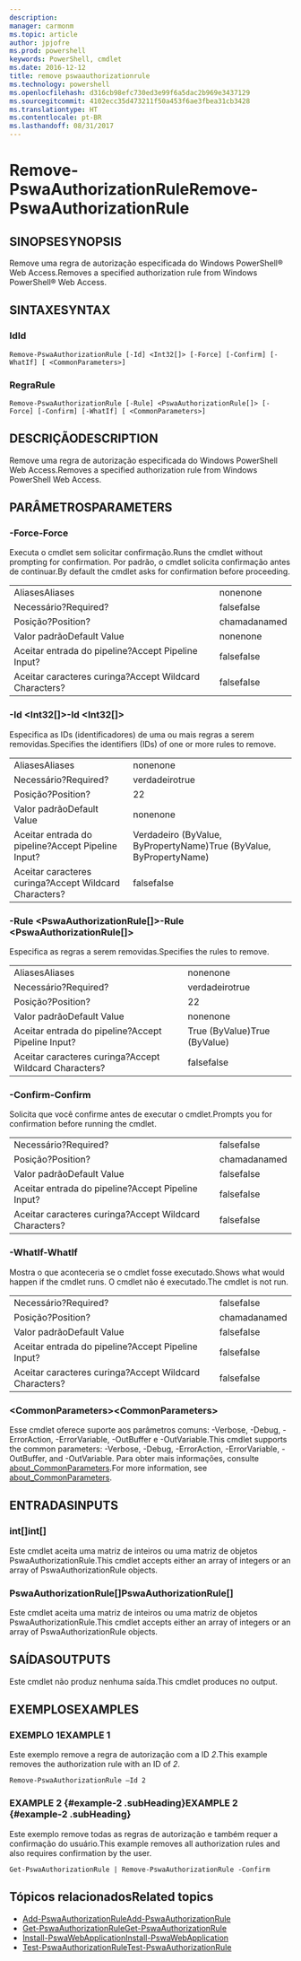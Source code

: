 ```yaml
---
description: 
manager: carmonm
ms.topic: article
author: jpjofre
ms.prod: powershell
keywords: PowerShell, cmdlet
ms.date: 2016-12-12
title: remove pswaauthorizationrule
ms.technology: powershell
ms.openlocfilehash: d316cb98efc730ed3e99f6a5dac2b969e3437129
ms.sourcegitcommit: 4102ecc35d473211f50a453f6ae3fbea31cb3428
ms.translationtype: HT
ms.contentlocale: pt-BR
ms.lasthandoff: 08/31/2017
---
```

#  <a name="remove-pswaauthorizationrule"></a><span data-ttu-id="91d5a-103">Remove-PswaAuthorizationRule</span><span class="sxs-lookup"><span data-stu-id="91d5a-103">Remove-PswaAuthorizationRule</span></span>

##  <a name="synopsis"></a><span data-ttu-id="91d5a-104">SINOPSE</span><span class="sxs-lookup"><span data-stu-id="91d5a-104">SYNOPSIS</span></span>

<span data-ttu-id="91d5a-105">Remove uma regra de autorização especificada do Windows PowerShell® Web Access.</span><span class="sxs-lookup"><span data-stu-id="91d5a-105">Removes a specified authorization rule from Windows PowerShell® Web Access.</span></span>

## <a name="syntax"></a><span data-ttu-id="91d5a-106">SINTAXE</span><span class="sxs-lookup"><span data-stu-id="91d5a-106">SYNTAX</span></span>

###  <a name="id"></a><span data-ttu-id="91d5a-107">Id</span><span class="sxs-lookup"><span data-stu-id="91d5a-107">Id</span></span>
```
Remove-PswaAuthorizationRule [-Id] <Int32[]> [-Force] [-Confirm] [-WhatIf] [ <CommonParameters>]
```

### <a name="rule"></a><span data-ttu-id="91d5a-108">Regra</span><span class="sxs-lookup"><span data-stu-id="91d5a-108">Rule</span></span>
```
Remove-PswaAuthorizationRule [-Rule] <PswaAuthorizationRule[]> [-Force] [-Confirm] [-WhatIf] [ <CommonParameters>]
```

## <a name="description"></a><span data-ttu-id="91d5a-109">DESCRIÇÃO</span><span class="sxs-lookup"><span data-stu-id="91d5a-109">DESCRIPTION</span></span>

<span data-ttu-id="91d5a-110">Remove uma regra de autorização especificada do Windows PowerShell Web Access.</span><span class="sxs-lookup"><span data-stu-id="91d5a-110">Removes a specified authorization rule from Windows PowerShell Web Access.</span></span>

## <a name="parameters"></a><span data-ttu-id="91d5a-111">PARÂMETROS</span><span class="sxs-lookup"><span data-stu-id="91d5a-111">PARAMETERS</span></span>

### <a name="-force"></a><span data-ttu-id="91d5a-112">-Force</span><span class="sxs-lookup"><span data-stu-id="91d5a-112">-Force</span></span>

<span data-ttu-id="91d5a-113">Executa o cmdlet sem solicitar confirmação.</span><span class="sxs-lookup"><span data-stu-id="91d5a-113">Runs the cmdlet without prompting for confirmation.</span></span> <span data-ttu-id="91d5a-114">Por padrão, o cmdlet solicita confirmação antes de continuar.</span><span class="sxs-lookup"><span data-stu-id="91d5a-114">By default the cmdlet asks for confirmation before proceeding.</span></span>

|||  
|-|-|
| <span data-ttu-id="91d5a-115">Aliases</span><span class="sxs-lookup"><span data-stu-id="91d5a-115">Aliases</span></span>                              | <span data-ttu-id="91d5a-116">none</span><span class="sxs-lookup"><span data-stu-id="91d5a-116">none</span></span>                                 |
| <span data-ttu-id="91d5a-117">Necessário?</span><span class="sxs-lookup"><span data-stu-id="91d5a-117">Required?</span></span>                            | <span data-ttu-id="91d5a-118">false</span><span class="sxs-lookup"><span data-stu-id="91d5a-118">false</span></span>                                |
| <span data-ttu-id="91d5a-119">Posição?</span><span class="sxs-lookup"><span data-stu-id="91d5a-119">Position?</span></span>                            | <span data-ttu-id="91d5a-120">chamada</span><span class="sxs-lookup"><span data-stu-id="91d5a-120">named</span></span>                                |
| <span data-ttu-id="91d5a-121">Valor padrão</span><span class="sxs-lookup"><span data-stu-id="91d5a-121">Default Value</span></span>                        | <span data-ttu-id="91d5a-122">none</span><span class="sxs-lookup"><span data-stu-id="91d5a-122">none</span></span>                                 |
| <span data-ttu-id="91d5a-123">Aceitar entrada do pipeline?</span><span class="sxs-lookup"><span data-stu-id="91d5a-123">Accept Pipeline Input?</span></span>               | <span data-ttu-id="91d5a-124">false</span><span class="sxs-lookup"><span data-stu-id="91d5a-124">false</span></span>                                |
| <span data-ttu-id="91d5a-125">Aceitar caracteres curinga?</span><span class="sxs-lookup"><span data-stu-id="91d5a-125">Accept Wildcard Characters?</span></span>          | <span data-ttu-id="91d5a-126">false</span><span class="sxs-lookup"><span data-stu-id="91d5a-126">false</span></span>                                |

### <a name="-id-ltint32gt"></a><span data-ttu-id="91d5a-127">-Id &lt;Int32\[\]&gt;</span><span class="sxs-lookup"><span data-stu-id="91d5a-127">-Id &lt;Int32\[\]&gt;</span></span>

<span data-ttu-id="91d5a-128">Especifica as IDs (identificadores) de uma ou mais regras a serem removidas.</span><span class="sxs-lookup"><span data-stu-id="91d5a-128">Specifies the identifiers (IDs) of one or more rules to remove.</span></span>

|||  
|-|-|
| <span data-ttu-id="91d5a-129">Aliases</span><span class="sxs-lookup"><span data-stu-id="91d5a-129">Aliases</span></span>                              | <span data-ttu-id="91d5a-130">none</span><span class="sxs-lookup"><span data-stu-id="91d5a-130">none</span></span>                                 |
| <span data-ttu-id="91d5a-131">Necessário?</span><span class="sxs-lookup"><span data-stu-id="91d5a-131">Required?</span></span>                            | <span data-ttu-id="91d5a-132">verdadeiro</span><span class="sxs-lookup"><span data-stu-id="91d5a-132">true</span></span>                                 |
| <span data-ttu-id="91d5a-133">Posição?</span><span class="sxs-lookup"><span data-stu-id="91d5a-133">Position?</span></span>                            | <span data-ttu-id="91d5a-134">2</span><span class="sxs-lookup"><span data-stu-id="91d5a-134">2</span></span>                                    |
| <span data-ttu-id="91d5a-135">Valor padrão</span><span class="sxs-lookup"><span data-stu-id="91d5a-135">Default Value</span></span>                        | <span data-ttu-id="91d5a-136">none</span><span class="sxs-lookup"><span data-stu-id="91d5a-136">none</span></span>                                 |
| <span data-ttu-id="91d5a-137">Aceitar entrada do pipeline?</span><span class="sxs-lookup"><span data-stu-id="91d5a-137">Accept Pipeline Input?</span></span>               | <span data-ttu-id="91d5a-138">Verdadeiro (ByValue, ByPropertyName)</span><span class="sxs-lookup"><span data-stu-id="91d5a-138">True (ByValue, ByPropertyName)</span></span>       |
| <span data-ttu-id="91d5a-139">Aceitar caracteres curinga?</span><span class="sxs-lookup"><span data-stu-id="91d5a-139">Accept Wildcard Characters?</span></span>          | <span data-ttu-id="91d5a-140">false</span><span class="sxs-lookup"><span data-stu-id="91d5a-140">false</span></span>                                |

### <a name="-rule-ltpswaauthorizationrulegt"></a><span data-ttu-id="91d5a-141">-Rule &lt;PswaAuthorizationRule\[\]&gt;</span><span class="sxs-lookup"><span data-stu-id="91d5a-141">-Rule &lt;PswaAuthorizationRule\[\]&gt;</span></span>

<span data-ttu-id="91d5a-142">Especifica as regras a serem removidas.</span><span class="sxs-lookup"><span data-stu-id="91d5a-142">Specifies the rules to remove.</span></span>

|||  
|-|-|
| <span data-ttu-id="91d5a-143">Aliases</span><span class="sxs-lookup"><span data-stu-id="91d5a-143">Aliases</span></span>                              | <span data-ttu-id="91d5a-144">none</span><span class="sxs-lookup"><span data-stu-id="91d5a-144">none</span></span>                                 |
| <span data-ttu-id="91d5a-145">Necessário?</span><span class="sxs-lookup"><span data-stu-id="91d5a-145">Required?</span></span>                            | <span data-ttu-id="91d5a-146">verdadeiro</span><span class="sxs-lookup"><span data-stu-id="91d5a-146">true</span></span>                                 |
| <span data-ttu-id="91d5a-147">Posição?</span><span class="sxs-lookup"><span data-stu-id="91d5a-147">Position?</span></span>                            | <span data-ttu-id="91d5a-148">2</span><span class="sxs-lookup"><span data-stu-id="91d5a-148">2</span></span>                                    |
| <span data-ttu-id="91d5a-149">Valor padrão</span><span class="sxs-lookup"><span data-stu-id="91d5a-149">Default Value</span></span>                        | <span data-ttu-id="91d5a-150">none</span><span class="sxs-lookup"><span data-stu-id="91d5a-150">none</span></span>                                 |
| <span data-ttu-id="91d5a-151">Aceitar entrada do pipeline?</span><span class="sxs-lookup"><span data-stu-id="91d5a-151">Accept Pipeline Input?</span></span>               | <span data-ttu-id="91d5a-152">True (ByValue)</span><span class="sxs-lookup"><span data-stu-id="91d5a-152">True (ByValue)</span></span>                       |
| <span data-ttu-id="91d5a-153">Aceitar caracteres curinga?</span><span class="sxs-lookup"><span data-stu-id="91d5a-153">Accept Wildcard Characters?</span></span>          | <span data-ttu-id="91d5a-154">false</span><span class="sxs-lookup"><span data-stu-id="91d5a-154">false</span></span>                                |

### <a name="-confirm"></a><span data-ttu-id="91d5a-155">-Confirm</span><span class="sxs-lookup"><span data-stu-id="91d5a-155">-Confirm</span></span>

<span data-ttu-id="91d5a-156">Solicita que você confirme antes de executar o cmdlet.</span><span class="sxs-lookup"><span data-stu-id="91d5a-156">Prompts you for confirmation before running the cmdlet.</span></span>

|||  
|-|-|
| <span data-ttu-id="91d5a-157">Necessário?</span><span class="sxs-lookup"><span data-stu-id="91d5a-157">Required?</span></span>                            | <span data-ttu-id="91d5a-158">false</span><span class="sxs-lookup"><span data-stu-id="91d5a-158">false</span></span>                                |
| <span data-ttu-id="91d5a-159">Posição?</span><span class="sxs-lookup"><span data-stu-id="91d5a-159">Position?</span></span>                            | <span data-ttu-id="91d5a-160">chamada</span><span class="sxs-lookup"><span data-stu-id="91d5a-160">named</span></span>                                |
| <span data-ttu-id="91d5a-161">Valor padrão</span><span class="sxs-lookup"><span data-stu-id="91d5a-161">Default Value</span></span>                        | <span data-ttu-id="91d5a-162">false</span><span class="sxs-lookup"><span data-stu-id="91d5a-162">false</span></span>                                |
| <span data-ttu-id="91d5a-163">Aceitar entrada do pipeline?</span><span class="sxs-lookup"><span data-stu-id="91d5a-163">Accept Pipeline Input?</span></span>               | <span data-ttu-id="91d5a-164">false</span><span class="sxs-lookup"><span data-stu-id="91d5a-164">false</span></span>                                |
| <span data-ttu-id="91d5a-165">Aceitar caracteres curinga?</span><span class="sxs-lookup"><span data-stu-id="91d5a-165">Accept Wildcard Characters?</span></span>          | <span data-ttu-id="91d5a-166">false</span><span class="sxs-lookup"><span data-stu-id="91d5a-166">false</span></span>                                |

### <a name="-whatif"></a><span data-ttu-id="91d5a-167">-WhatIf</span><span class="sxs-lookup"><span data-stu-id="91d5a-167">-WhatIf</span></span>

<span data-ttu-id="91d5a-168">Mostra o que aconteceria se o cmdlet fosse executado.</span><span class="sxs-lookup"><span data-stu-id="91d5a-168">Shows what would happen if the cmdlet runs.</span></span> <span data-ttu-id="91d5a-169">O cmdlet não é executado.</span><span class="sxs-lookup"><span data-stu-id="91d5a-169">The cmdlet is not run.</span></span>

|||  
|-|-|
| <span data-ttu-id="91d5a-170">Necessário?</span><span class="sxs-lookup"><span data-stu-id="91d5a-170">Required?</span></span>                            | <span data-ttu-id="91d5a-171">false</span><span class="sxs-lookup"><span data-stu-id="91d5a-171">false</span></span>                                |
| <span data-ttu-id="91d5a-172">Posição?</span><span class="sxs-lookup"><span data-stu-id="91d5a-172">Position?</span></span>                            | <span data-ttu-id="91d5a-173">chamada</span><span class="sxs-lookup"><span data-stu-id="91d5a-173">named</span></span>                                |
| <span data-ttu-id="91d5a-174">Valor padrão</span><span class="sxs-lookup"><span data-stu-id="91d5a-174">Default Value</span></span>                        | <span data-ttu-id="91d5a-175">false</span><span class="sxs-lookup"><span data-stu-id="91d5a-175">false</span></span>                                |
| <span data-ttu-id="91d5a-176">Aceitar entrada do pipeline?</span><span class="sxs-lookup"><span data-stu-id="91d5a-176">Accept Pipeline Input?</span></span>               | <span data-ttu-id="91d5a-177">false</span><span class="sxs-lookup"><span data-stu-id="91d5a-177">false</span></span>                                |
| <span data-ttu-id="91d5a-178">Aceitar caracteres curinga?</span><span class="sxs-lookup"><span data-stu-id="91d5a-178">Accept Wildcard Characters?</span></span>          | <span data-ttu-id="91d5a-179">false</span><span class="sxs-lookup"><span data-stu-id="91d5a-179">false</span></span>                                |

### <a name="ltcommonparametersgt"></a><span data-ttu-id="91d5a-180">&lt;CommonParameters&gt;</span><span class="sxs-lookup"><span data-stu-id="91d5a-180">&lt;CommonParameters&gt;</span></span>

<span data-ttu-id="91d5a-181">Esse cmdlet oferece suporte aos parâmetros comuns: -Verbose, -Debug, -ErrorAction, -ErrorVariable, -OutBuffer e -OutVariable.</span><span class="sxs-lookup"><span data-stu-id="91d5a-181">This cmdlet supports the common parameters: -Verbose, -Debug, -ErrorAction, -ErrorVariable, -OutBuffer, and -OutVariable.</span></span>
<span data-ttu-id="91d5a-182">Para obter mais informações, consulte [about_CommonParameters](http://go.microsoft.com/fwlink/p/?LinkID=113216).</span><span class="sxs-lookup"><span data-stu-id="91d5a-182">For more information, see [about_CommonParameters](http://go.microsoft.com/fwlink/p/?LinkID=113216).</span></span>

## <a name="inputs"></a><span data-ttu-id="91d5a-183">ENTRADAS</span><span class="sxs-lookup"><span data-stu-id="91d5a-183">INPUTS</span></span>

###  <a name="int"></a><span data-ttu-id="91d5a-184">int\[\]</span><span class="sxs-lookup"><span data-stu-id="91d5a-184">int\[\]</span></span>

<span data-ttu-id="91d5a-185">Este cmdlet aceita uma matriz de inteiros ou uma matriz de objetos PswaAuthorizationRule.</span><span class="sxs-lookup"><span data-stu-id="91d5a-185">This cmdlet accepts either an array of integers or an array of PswaAuthorizationRule objects.</span></span>

###  <a name="pswaauthorizationrule"></a><span data-ttu-id="91d5a-186">PswaAuthorizationRule\[\]</span><span class="sxs-lookup"><span data-stu-id="91d5a-186">PswaAuthorizationRule\[\]</span></span>

<span data-ttu-id="91d5a-187">Este cmdlet aceita uma matriz de inteiros ou uma matriz de objetos PswaAuthorizationRule.</span><span class="sxs-lookup"><span data-stu-id="91d5a-187">This cmdlet accepts either an array of integers or an array of PswaAuthorizationRule objects.</span></span>

##  <a name="outputs"></a><span data-ttu-id="91d5a-188">SAÍDAS</span><span class="sxs-lookup"><span data-stu-id="91d5a-188">OUTPUTS</span></span>

<span data-ttu-id="91d5a-189">Este cmdlet não produz nenhuma saída.</span><span class="sxs-lookup"><span data-stu-id="91d5a-189">This cmdlet produces no output.</span></span>

## <a name="examples"></a><span data-ttu-id="91d5a-190">EXEMPLOS</span><span class="sxs-lookup"><span data-stu-id="91d5a-190">EXAMPLES</span></span>

### <a name="example-1"></a><span data-ttu-id="91d5a-191">EXEMPLO 1</span><span class="sxs-lookup"><span data-stu-id="91d5a-191">EXAMPLE 1</span></span>

<span data-ttu-id="91d5a-192">Este exemplo remove a regra de autorização com a ID *2*.</span><span class="sxs-lookup"><span data-stu-id="91d5a-192">This example removes the authorization rule with an ID of *2*.</span></span>

```
Remove-PswaAuthorizationRule –Id 2
```

### <a name="example-2-example-2-subheading"></a><span data-ttu-id="91d5a-193">EXAMPLE 2 {#example-2 .subHeading}</span><span class="sxs-lookup"><span data-stu-id="91d5a-193">EXAMPLE 2 {#example-2 .subHeading}</span></span>

<span data-ttu-id="91d5a-194">Este exemplo remove todas as regras de autorização e também requer a confirmação do usuário.</span><span class="sxs-lookup"><span data-stu-id="91d5a-194">This example removes all authorization rules and also requires confirmation by the user.</span></span>

```
Get-PswaAuthorizationRule | Remove-PswaAuthorizationRule -Confirm
```

##  <a name="related-topics"></a><span data-ttu-id="91d5a-195">Tópicos relacionados</span><span class="sxs-lookup"><span data-stu-id="91d5a-195">Related topics</span></span>

-  [<span data-ttu-id="91d5a-196">Add-PswaAuthorizationRule</span><span class="sxs-lookup"><span data-stu-id="91d5a-196">Add-PswaAuthorizationRule</span></span>](add-pswaauthorizationrule.md)
-  [<span data-ttu-id="91d5a-197">Get-PswaAuthorizationRule</span><span class="sxs-lookup"><span data-stu-id="91d5a-197">Get-PswaAuthorizationRule</span></span>](get-pswaauthorizationrule.md)
-  [<span data-ttu-id="91d5a-198">Install-PswaWebApplication</span><span class="sxs-lookup"><span data-stu-id="91d5a-198">Install-PswaWebApplication</span></span>](install-pswawebapplication.md)
-  [<span data-ttu-id="91d5a-199">Test-PswaAuthorizationRule</span><span class="sxs-lookup"><span data-stu-id="91d5a-199">Test-PswaAuthorizationRule</span></span>](test-pswaauthorizationrule.md)
